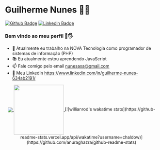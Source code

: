 # Guilherme Nunes 👨‍💻

[![Github Badge](https://img.shields.io/badge/-Github-000?style=flat-square&logo=Github&logoColor=white&link=https://github.com/Chaldow)](https://github.com/Chaldow) [![Linkedin Badge](https://img.shields.io/badge/-LinkedIn-blue?style=flat-square&logo=Linkedin&logoColor=white&link=https://www.linkedin.com/in/guilherme-nunes-634ab2191/)](https://www.linkedin.com/in/guilherme-nunes-634ab2191/)

### Bem vindo ao meu perfil 👋🖐

- 👤 Atualmente eu trabalho na NOVA Tecnologia como programador de sistemas de informação (PHP)
- 📚 Eu atualmente estou aprendendo JavaScript 
- 📫 Fale comigo pelo email nunesaxa@gmail.com
- 💼 Meu Linkedin https://www.linkedin.com/in/guilherme-nunes-634ab2191/


<p align="center">
  <a href="https://github.com/anuraghazra/github-readme-stats">
    <img
      align="center"
      src="https://github-readme-stats.vercel.app/api/top-langs/?username=chaldow&layout=compact"
    />
  </a>
  <a href="https://github.com/anuraghazra/github-readme-stats">
    <img
      align="center"
      height="165"
      src="https://github-readme-stats.vercel.app/api?username=chaldow&count_private=true&show_icons=true&custom_title=Github%20Status&hide=issues"
    />
  </a>
[![willianrod's wakatime stats](https://github-readme-stats.vercel.app/api/wakatime?username=chaldow)](https://github.com/anuraghazra/github-readme-stats)
</p>




